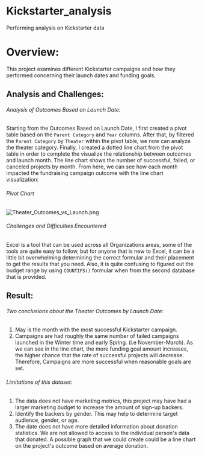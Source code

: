 # Kickstarter_analysis
Performing analysis on Kickstarter data
# Overview: 
This project examines different Kickstarter campaigns and how they performed concerning their launch dates and funding goals. 
## Analysis and Challenges: 
###### Analysis of Outcomes Based on Launch Date:
Starting from the Outcomes Based on Launch Date, I first created a pivot table based on the `Parent Category` and `Year` columns. After that, by filtered the `Parent Category` by `Theater` within the pivot table, we now can analyze the theater category. Finally, I created a dotted line chart from the pivot table in order to complete the  visualize the relationship between outcomes and launch month.
The line chart shows the number of successful, failed, or canceled projects by month. From here, we can see how each month impacted the fundraising campaign outcome with the line chart visualization:
###### Pivot Chart
![Theater_Outcomes_vs_Launch.png](path/to/Theater_Outcomes_vs_Launch.png)
###### Challenges and Difficulties Encountered
Excel is a tool that can be used across all Organizations areas, some of the tools are quite easy to follow, but for anyone that is new to Excel, it can be a little bit overwhelming determining the correct formular and their placement to get the results that you need. Also, it is quite confusing to figured out the budget range by using `COUNTIFS()` formular when from the second database that is provided. 
## Result:
###### Two conclusions about the Theater Outcomes by Launch Date:
1. May is the month with the most successful Kickstarter campaign. 
2. Campaigns are  had roughly the same number of failed campaigns launched in the Winter time and early Spring. (i.e November-March).
As we can see in the line chart, the more funding goal amount increases, the higher chance that the rate of successful projects will decrease. Therefore, Campaigns are more successful when reasonable goals are set.
###### Limitations of this dataset:
1. The data does not have marketing metrics, this project may have had a larger marketing budget to increase the amount of sign-up backers.
2. Identify the backers by gender. This may help to determine target audience, gender, or age.
3. The date does not have more detailed information about donation statistics. We are not allowed to access to the individual person's data that donated.
A possible graph that we could create could be a line chart on the project's outcome based on average donation.
